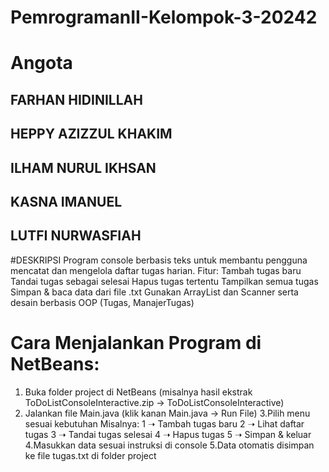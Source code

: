 # PemrogramanII-Kelompok-3-20242
# Angota
## FARHAN HIDINILLAH
## HEPPY AZIZZUL KHAKIM
## ILHAM NURUL IKHSAN
## KASNA IMANUEL
## LUTFI NURWASFIAH

#DESKRIPSI
Program console berbasis teks untuk membantu pengguna mencatat dan mengelola daftar tugas harian. Fitur: Tambah tugas baru Tandai tugas sebagai selesai Hapus tugas tertentu Tampilkan semua tugas Simpan & baca data dari file .txt Gunakan ArrayList dan Scanner serta desain berbasis OOP (Tugas, ManajerTugas)

# Cara Menjalankan Program di NetBeans:
1. Buka folder project di NetBeans (misalnya hasil ekstrak ToDoListConsoleInteractive.zip → ToDoListConsoleInteractive)
2. Jalankan file Main.java (klik kanan Main.java → Run File)
3.Pilih menu sesuai kebutuhan Misalnya: 1 ➝ Tambah tugas baru 2 ➝ Lihat daftar tugas 3 ➝ Tandai tugas selesai 4 ➝ Hapus tugas 5 ➝ Simpan & keluar
4.Masukkan data sesuai instruksi di console
5.Data otomatis disimpan ke file tugas.txt di folder project
